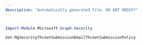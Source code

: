 ```yaml
---
description: "Automatically generated file. DO NOT MODIFY"
---
```


```powershell

Import-Module Microsoft.Graph.Security

Get-MgSecurityThreatSubmissionEmailThreatSubmissionPolicy

```